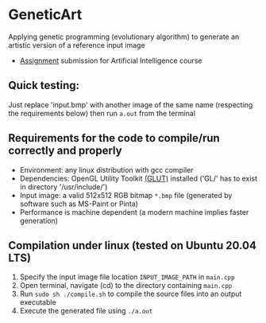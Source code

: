 # GeneticArt
Applying genetic programming (evolutionary algorithm) to generate an artistic version of a reference input image  
- [Assignment](./Task.pdf) submission for Artificial Intelligence course

## Quick testing:  
Just replace 'input.bmp' with another image of the same name (respecting the requirements below) then run `a.out` from the terminal  

## Requirements for the code to compile/run correctly and properly  
- Environment: any linux distribution with gcc compiler  
- Dependencies: OpenGL Utility Toolkit [(GLUT)](http://freeglut.sourceforge.net/) installed ('GL/' has to exist in directory '/usr/include/')  
- Input image: a valid 512x512 RGB bitmap `*.bmp` file (generated by software such as MS-Paint or Pinta)  
- Performance is machine dependent (a modern machine implies faster generation)

## Compilation under linux (tested on Ubuntu 20.04 LTS)
1. Specify the input image file location `INPUT_IMAGE_PATH` in `main.cpp`
2. Open terminal, navigate (cd) to the directory containing `main.cpp`
3. Run `sudo sh ./compile.sh` to compile the source files into an output executable
4. Execute the generated file using `./a.out`
